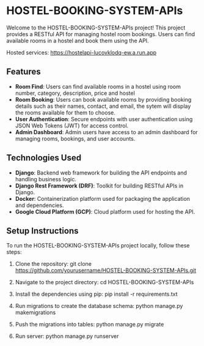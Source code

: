 # HOSTEL-BOOKING-SYSTEM-APIs

Welcome to the HOSTEL-BOOKING-SYSTEM-APIs project! This project provides a RESTful API for managing hostel room bookings. Users can find available rooms in a hostel and book them using the API.

Hosted services: https://hostelapi-lucovklodq-ew.a.run.app

## Features

- **Room Find**: Users can find available rooms in a hostel using room number, category, description, price and hostel
- **Room Booking**: Users can book available rooms by providing booking details such as their names, contact, and email, the sytem will display the rooms available for them to choose.
- **User Authentication**: Secure endpoints with user authentication using JSON Web Tokens (JWT) for access control.
- **Admin Dashboard**: Admin users have access to an admin dashboard for managing rooms, bookings, and user accounts.

## Technologies Used

- **Django**: Backend web framework for building the API endpoints and handling business logic.
- **Django Rest Framework (DRF)**: Toolkit for building RESTful APIs in Django.
- **Docker**: Containerization platform used for packaging the application and dependencies.
- **Google Cloud Platform (GCP)**: Cloud platform used for hosting the API.

## Setup Instructions

To run the HOSTEL-BOOKING-SYSTEM-APIs project locally, follow these steps:

1. Clone the repository: git clone https://github.com/yourusername/HOSTEL-BOOKING-SYSTEM-APIs.git

2. Navigate to the project directory: cd HOSTEL-BOOKING-SYSTEM-APIs

3. Install the dependencies using pip: pip install -r requirements.txt

4. Run migrations to create the database schema: python manage.py makemigrations

5. Push the migrations into tables: python manage.py migrate

6. Run server: python manage.py runserver
